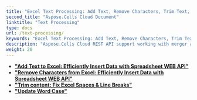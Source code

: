 ```yaml
---
title: "Excel Text Processing: Add Text, Remove Characters, Trim Text, Update Word Case, and so much more"
second_title: "Aspose.Cells Cloud Document"
linktitle: "Text Processing"
type: docs
url: /text-processing/
keywords: "Excel Text Processing: Add Text, Remove Characters, Trim Text, Update Word Case, Convert Text, Split Text, Merge Text, Replace Text, Find Text, Count Text, Text to PDF, Text to CSV, Text to JSON, Text to Markdown"
description: "Aspose.Cells Cloud REST API support working with merger and splitter on an Excel file. SDK support kinds of development languages. They include Android, C#, Go, Java, NodeJS, Perl, PHP, Python, Ruby, and swift."
weight: 20
---
```


- **["Add Text to Excel: Efficiently Insert Data with Spreadsheet WEB API"](https://docs.aspose.cloud/cells/excel-add-text/)**
- **["Remove Characters from Excel: Efficiently Insert Data with Spreadsheet WEB API"](https://docs.aspose.cloud/cells/excel-remove-characters/)**
- **["Trim content: Fix Excel Spaces & Line Breaks"](https://docs.aspose.cloud/cells/spreadsheet-trim-content/)**
- **["Update Word Case"](https://docs.aspose.cloud/cells/post-update-word-case/)**